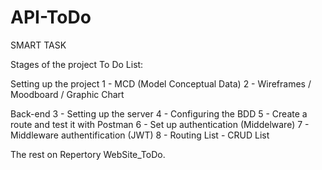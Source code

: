 # API-ToDo
SMART TASK

Stages of the project To Do List:

Setting up the project
1 - MCD (Model Conceptual Data)
2 - Wireframes / Moodboard / Graphic Chart

Back-end
3 - Setting up the server
4 - Configuring the BDD
5 - Create a route and test it with Postman
6 - Set up authentication (Middelware)
7 - Middleware authentification (JWT)
8 - Routing List - CRUD List

The rest on Repertory WebSite_ToDo.
